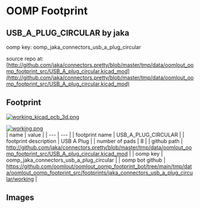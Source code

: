 # OOMP Footprint  
## USB_A_PLUG_CIRCULAR  by jaka  
  
oomp key: oomp_jaka_connectors_usb_a_plug_circular  
  
source repo at: [http://github.com/jaka/connectors.pretty/blob/master/tmp/data/oomlout_oomp_footprint_src/USB_A_plug_circular.kicad_mod](http://github.com/jaka/connectors.pretty/blob/master/tmp/data/oomlout_oomp_footprint_src/USB_A_plug_circular.kicad_mod)  
## Footprint  
  
[![working_kicad_pcb_3d.png](working_kicad_pcb_3d_600.png)](working_kicad_pcb_3d.png)  
  
[![working.png](working_600.png)](working.png)  
| name | value | 
| --- | --- | 
| footprint name | USB_A_PLUG_CIRCULAR | 
| footprint description | USB A Plug | 
| number of pads | 8 | 
| github path | http://github.com/jaka/connectors.pretty/blob/master/tmp/data/oomlout_oomp_footprint_src/USB_A_plug_circular.kicad_mod | 
| oomp key | oomp_jaka_connectors_usb_a_plug_circular | 
| oomp bot github | https://github.com/oomlout/oomlout_oomp_footprint_bot/tree/main/tmp/data/oomlout_oomp_footprint_src/footprints/jaka_connectors_usb_a_plug_circular/working | 
## Images  
